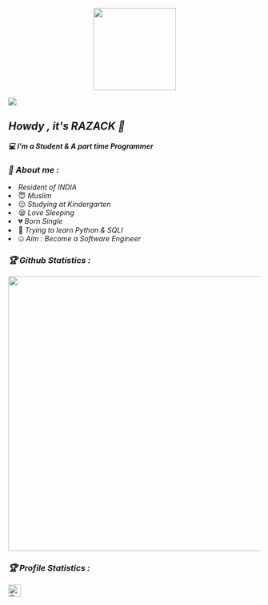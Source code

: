 <p align="center"><a href="https://github.com/htr-tech">
<img height="165" src="https://github-readme-stats.vercel.app/api?username=ABDUL174&show_icons=true&include_all_commits=true&theme=react&cache_seconds=3200&hide_border=true" /></a>


<a href="https://github.com/ABDUL174"><img src="https://github-readme-stats.vercel.app/api/top-langs/?username=htr-tech&layout=compact&theme=react&hide_border=true" />
</a></p>

<h2><b><i>Howdy , it's RAZACK 👋</i></b></h2>
<b><i>💻 I'm a Student & A part time Programmer</i></b>

<h3><b><i>🤠 About me :</i></b></h3>
<li>  <i>Resident of INDIA</i></li>
<li> 😇 <i>Muslim</i></li>
<li> 😐 <i>Studying at Kindergarten</i></li>
<li> 😪 <i>Love Sleeping</i></li>
<li> 💔 <i>Born Single</i></li>
<li> 🐍 <i>Trying to learn Python & SQLI</i></li>
<li> 🤐 <i>Aim : Become a Software Engineer</i></li>



<h3><b><i>🏆 Github Statistics :</i></b></h3>
<a href="https://github.com/ABDUL174"><img width=550 src="https://github-profile-trophy.vercel.app/?username=ABDUL174&theme=dracula&no-frame=true&title=Followers,Stars,Commit,Repository,Issues"/></a>

<h3><b><i>🏆 Profile Statistics :</i></b></h3>
<a href="https://github.com/ABDUL174"><img height="25" title="Counter" src="https://komarev.com/ghpvc/?username=ABDUL174&color=blueviolet&style=flat-square"></a>
